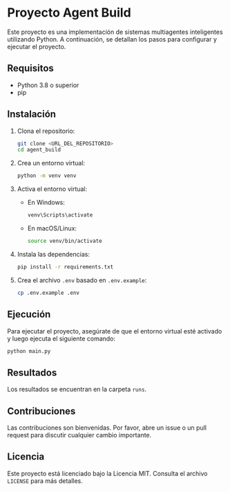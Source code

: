 # Proyecto Agent Build

Este proyecto es una implementación de sistemas multiagentes inteligentes utilizando Python. A continuación, se detallan los pasos para configurar y ejecutar el proyecto.

## Requisitos

- Python 3.8 o superior
- pip

## Instalación

1. Clona el repositorio:
    ```bash
    git clone <URL_DEL_REPOSITORIO>
    cd agent_build
    ```

2. Crea un entorno virtual:
    ```bash
    python -m venv venv
    ```

3. Activa el entorno virtual:

    - En Windows:
        ```bash
        venv\Scripts\activate
        ```
    - En macOS/Linux:
        ```bash
        source venv/bin/activate
        ```

4. Instala las dependencias:
    ```bash
    pip install -r requirements.txt
    ```

5. Crea el archivo `.env` basado en `.env.example`:
    ```bash
    cp .env.example .env
    ```

## Ejecución

Para ejecutar el proyecto, asegúrate de que el entorno virtual esté activado y luego ejecuta el siguiente comando:
```bash
python main.py
```

## Resultados

Los resultados se encuentran en la carpeta `runs`.

## Contribuciones

Las contribuciones son bienvenidas. Por favor, abre un issue o un pull request para discutir cualquier cambio importante.

## Licencia

Este proyecto está licenciado bajo la Licencia MIT. Consulta el archivo `LICENSE` para más detalles.